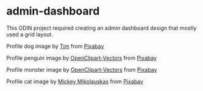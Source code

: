 # admin-dashboard

This ODIN project required creating an admin dashboard design that mostly used a grid layout.

Profile dog image by <a href="https://pixabay.com/users/u_fg0tkeqgiy-26019190/?utm_source=link-attribution&utm_medium=referral&utm_campaign=image&utm_content=8679031">Tim</a> from <a href="https://pixabay.com//?utm_source=link-attribution&utm_medium=referral&utm_campaign=image&utm_content=8679031">Pixabay</a>

Profile penguin image by <a href="https://pixabay.com/users/openclipart-vectors-30363/?utm_source=link-attribution&utm_medium=referral&utm_campaign=image&utm_content=1295429">OpenClipart-Vectors</a> from <a href="https://pixabay.com//?utm_source=link-attribution&utm_medium=referral&utm_campaign=image&utm_content=1295429">Pixabay</a>

Profile monster image by <a href="https://pixabay.com/users/openclipart-vectors-30363/?utm_source=link-attribution&utm_medium=referral&utm_campaign=image&utm_content=147463">OpenClipart-Vectors</a> from <a href="https://pixabay.com//?utm_source=link-attribution&utm_medium=referral&utm_campaign=image&utm_content=147463">Pixabay</a>

Profile cat image by <a href="https://pixabay.com/users/mickeylit-611797/?utm_source=link-attribution&utm_medium=referral&utm_campaign=image&utm_content=8471008">Mickey Mikolauskas</a> from <a href="https://pixabay.com//?utm_source=link-attribution&utm_medium=referral&utm_campaign=image&utm_content=8471008">Pixabay</a>
